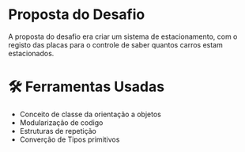 # Proposta do Desafio

A proposta do desafio era criar um sistema de estacionamento, com o registo das placas para o controle de saber quantos carros estam estacionados.

# 🛠 Ferramentas Usadas

- Conceito de classe da orientação a objetos
- Modularização de codigo
- Estruturas de repetição
- Converção de Tipos primitivos